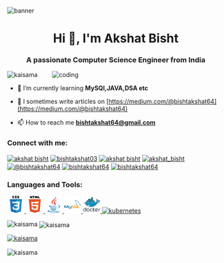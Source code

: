 ![banner](https://github.com/Kaisama/Kaisama/assets/109125241/8e721544-b7c3-4550-9047-e6c1b3abceb7)
<h1 align="center">Hi 👋, I'm Akshat Bisht</h1>
<h3 align="center">A passionate Computer Science Engineer from India</h3>
<img align="right" alt="coding" width="400" src="https://i.pinimg.com/originals/54/e3/7d/54e37d8074ebcde1d96c77d7b2a7f310.gif"
<p align="left"> <img src="https://komarev.com/ghpvc/?username=kaisama&label=Profile%20views&color=0e75b6&style=flat" alt="kaisama" /> </p>

- 🌱 I’m currently learning **MySQl,JAVA,DSA etc**

- 📝 I sometimes write articles on [https://medium.com/@bishtakshat64](https://medium.com/@bishtakshat64)

- 📫 How to reach me **bishtakshat64@gmail.com**

<h3 align="left">Connect with me:</h3>
<p align="left">
<a href="https://linkedin.com/in/akshat bisht" target="blank"><img align="center" src="https://raw.githubusercontent.com/rahuldkjain/github-profile-readme-generator/master/src/images/icons/Social/linked-in-alt.svg" alt="akshat bisht" height="30" width="40" /></a>
<a href="https://instagram.com/bishtakshat03" target="blank"><img align="center" src="https://raw.githubusercontent.com/rahuldkjain/github-profile-readme-generator/master/src/images/icons/Social/instagram.svg" alt="bishtakshat03" height="30" width="40" /></a>
<a href="https://medium.com/akshat bisht" target="blank"><img align="center" src="https://raw.githubusercontent.com/rahuldkjain/github-profile-readme-generator/master/src/images/icons/Social/medium.svg" alt="akshat bisht" height="30" width="40" /></a>
<a href="https://www.leetcode.com/akshat_bisht" target="blank"><img align="center" src="https://raw.githubusercontent.com/rahuldkjain/github-profile-readme-generator/master/src/images/icons/Social/leet-code.svg" alt="akshat_bisht" height="30" width="40" /></a>
<a href="https://medium.com/@bishtakshat64" target="blank"><img align="center" src="https://raw.githubusercontent.com/rahuldkjain/github-profile-readme-generator/master/src/images/icons/Social/medium.svg" alt="@bishtakshat64" height="30" width="40" /></a>
<a href="https://www.hackerearth.com/bishtakshat64" target="blank"><img align="center" src="https://raw.githubusercontent.com/rahuldkjain/github-profile-readme-generator/master/src/images/icons/Social/hackerearth.svg" alt="bishtakshat64" height="30" width="40" /></a>
<a href="https://auth.geeksforgeeks.org/user/bishtakshat64" target="blank"><img align="center" src="https://raw.githubusercontent.com/rahuldkjain/github-profile-readme-generator/master/src/images/icons/Social/geeks-for-geeks.svg" alt="bishtakshat64" height="30" width="40" /></a>
</p>

<h3 align="left">Languages and Tools:</h3>
<p align="left"> <a href="https://www.w3schools.com/css/" target="_blank" rel="noreferrer"> <img src="https://raw.githubusercontent.com/devicons/devicon/master/icons/css3/css3-original-wordmark.svg" alt="css3" width="40" height="40"/> </a> <a href="https://www.w3.org/html/" target="_blank" rel="noreferrer"> <img src="https://raw.githubusercontent.com/devicons/devicon/master/icons/html5/html5-original-wordmark.svg" alt="html5" width="40" height="40"/> </a> <a href="https://www.java.com" target="_blank" rel="noreferrer"> <img src="https://raw.githubusercontent.com/devicons/devicon/master/icons/java/java-original.svg" alt="java" width="40" height="40"/> </a> <a href="https://www.mysql.com/" target="_blank" rel="noreferrer"> <img src="https://raw.githubusercontent.com/devicons/devicon/master/icons/mysql/mysql-original-wordmark.svg" alt="mysql" width="40" height="40"/> </a>
<a href="https://www.docker.com/" target="_blank" rel="noreferrer"> <img src="https://raw.githubusercontent.com/devicons/devicon/master/icons/docker/docker-original-wordmark.svg" alt="docker" width="40" height="40"/> </a> <a href="https://kubernetes.io" target="_blank" rel="noreferrer"> <img src="https://www.vectorlogo.zone/logos/kubernetes/kubernetes-icon.svg" alt="kubernetes" width="40" height="40"/> </a>

<p><img align="left" src="https://github-readme-stats.vercel.app/api/top-langs?username=kaisama&show_icons=true&locale=en&layout=compact" alt="kaisama" /></p>

<p>&nbsp;<img align="center" src="https://github-readme-stats.vercel.app/api?username=kaisama&show_icons=true&locale=en" alt="kaisama" /></p>
<p align="left"> <a href="https://github.com/ryo-ma/github-profile-trophy"><img src="https://github-profile-trophy.vercel.app/?username=kaisama" alt="kaisama" /></a> </p>
<p><img align="center" src="https://github-readme-streak-stats.herokuapp.com/?user=kaisama&" alt="kaisama" /></p>

